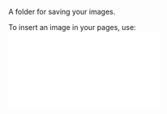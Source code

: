A folder for saving your images. 

To insert an image in your pages, use:
![text label](./imgs/image_name.ext)
